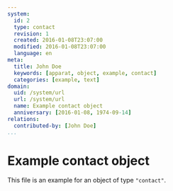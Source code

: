 ```yaml
---
system:
  id: 2
  type: contact
  revision: 1
  created: 2016-01-08T23:07:00
  modified: 2016-01-08T23:07:00
  language: en
meta:
  title: John Doe
  keywords: [apparat, object, example, contact]
  categories: [example, text]
domain:
  uid: /system/url
  url: /system/url
  name: Example contact object
  anniversary: [2016-01-08, 1974-09-14]
relations:
  contributed-by: [John Doe]
...
```

# Example contact object

This file is an example for an object of type `"contact"`.
